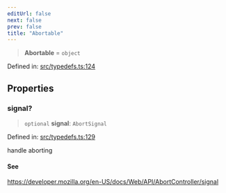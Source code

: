 ```yaml
---
editUrl: false
next: false
prev: false
title: "Abortable"
---
```


> **Abortable** = `object`

Defined in: [src/typedefs.ts:124](https://github.com/fabricjs/fabric.js/blob/fea1b29b7495d9634e300bd4bfa43de097745805/src/typedefs.ts#L124)

## Properties

### signal?

> `optional` **signal**: `AbortSignal`

Defined in: [src/typedefs.ts:129](https://github.com/fabricjs/fabric.js/blob/fea1b29b7495d9634e300bd4bfa43de097745805/src/typedefs.ts#L129)

handle aborting

#### See

https://developer.mozilla.org/en-US/docs/Web/API/AbortController/signal
